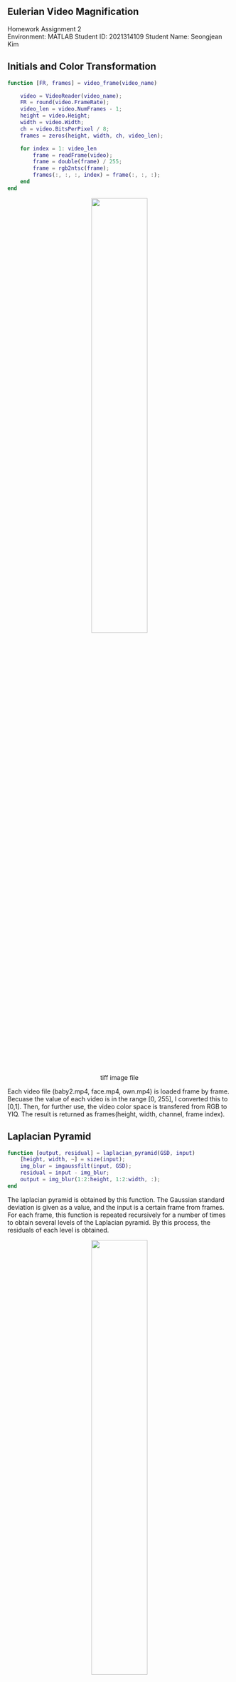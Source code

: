 ## Eulerian Video Magnification

Homework Assignment 2  
Environment: MATLAB
Student ID: 2021314109
Student Name: Seongjean Kim

## Initials and Color Transformation

```matlab
function [FR, frames] = video_frame(video_name)

    video = VideoReader(video_name);
    FR = round(video.FrameRate);
    video_len = video.NumFrames - 1;
    height = video.Height;
    width = video.Width;
    ch = video.BitsPerPixel / 8;
    frames = zeros(height, width, ch, video_len);

    for index = 1: video_len
        frame = readFrame(video);
        frame = double(frame) / 255;
        frame = rgb2ntsc(frame);        
        frames(:, :, :, index) = frame(:, :, :);
    end
end
```
<p align="center">
    <img src="Images/tiff_img.png" width="50%" height="50%">
    <p align="center">tiff image file</p> 
</p>
Each video file (baby2.mp4, face.mp4, own.mp4) is loaded frame by frame.
Becuase the value of each video is in the range [0, 255], I converted this to [0,1].
Then, for further use, the video color space is transfered from RGB to YIQ.
The result is returned as frames(height, width, channel, frame index).



## Laplacian Pyramid

```matlab
function [output, residual] = laplacian_pyramid(GSD, input)
    [height, width, ~] = size(input);
    img_blur = imgaussfilt(input, GSD);
    residual = input - img_blur;
    output = img_blur(1:2:height, 1:2:width, :);
end
```
The laplacian pyramid is obtained by this function.
The Gaussian standard deviation is given as a value, and the input is a certain frame from frames.
For each frame, this function is repeated recursively for a number of times to obtain several levels of the Laplacian pyramid.
By this process, the residuals of each level is obtained.

<p align="center">
    <img src="Images/img_Linearization.png" width="50%" height="50%">
    <p align="center">Linearization</p> 
</p>

```matlab
function output = upsample(gaussian_in, residual_in)
    gaussian_temp = imresize(gaussian_in, 2);
    output = gaussian_temp + residual_in;
end
```
Using the function implemented above, such Laplacian pyramid for each frame can be upsampled to reform the original image of that frame.


## Temporal Filtering

```matlab
function Hd = butterworthBandpassFilter(Fs, N, Fc1, Fc2)
h  = fdesign.bandpass('N,F3dB1,F3dB2', N, Fc1, Fc2, Fs);
Hd = design(h, 'butter');
end
```

<p align="center">
    <img src="Images/img_Linearization.png" width="50%" height="50%">
    <p align="center">Linearization</p> 
</p>

Temporal filtering is based on butterworthBandpassFilter. 
Using this function, the frequency band of interest is extracted.
The values used for baby2.mp4 is Fs = 30, N = 256, Fc1 = 0.8, Fc2 = 1.2
The values used for face.mp4 is Fs = 30, N = 256, Fc1 = 0.6, Fc2 = 1.2


## Extracting the Frequency Band of Interest

```matlab
function output = extracting(Hd, input)
    [height, width, ch, frame_index] = size(input);
    output = zeros(height, width, ch, frame_index);
    out_pixel = zeros(frame_index, ch);
    Hd_fft = freqz(Hd, frame_index);
    for h = 1: height
        for w = 1: width
            for c = 1:ch
                out_pixel(:,ch) = input(h,w,ch,:);
                out_pixel_fft = fft(out_pixel);
                out_filtered = abs(ifft(out_pixel_fft .* Hd_fft));
                output(h,w,ch,:) = out_filtered(:, ch);
            end
        end
    end
end
```

<p align="center">
    <img src="Images/img_Linearization.png" width="50%" height="50%">
    <p align="center">Linearization</p> 
</p>

In this process, freqz function is used to extract Hd_fft info.
What is returned is the frequency components of the filter for fast computation.



## Image Reconstruction
```matlab
frames_recon = zeros(height, width, ch, frame_index);

a1 = 1;
a2 = 1;
a3 = 120;

R_Ex_Re_0 = zeros(size(R_Ex_0,1), size(R_Ex_0,2), ch);
R_Ex_Re_1 = zeros(size(R_Ex_1,1), size(R_Ex_1,2), ch);
R_Ex_Re_2 = zeros(size(R_Ex_2,1), size(R_Ex_2,2), ch);
R_Ex_Re_3 = zeros(size(R_Ex_3,1), size(R_Ex_3,2), ch);
G_Ex_Re_4 = zeros(size(G_Ex_4,1), size(G_Ex_4,2), ch);
disp(size(R_Ex_3,1));
disp(size(G_Ex_4,1));
for i = 1:3
    for t = 1: frame_index
        R_Ex_Re_0(:,:,i) = R_Ex_0(:,:,i,t);
        R_Ex_Re_1(:,:,i) = R_Ex_1(:,:,i,t);
        R_Ex_Re_2(:,:,i) = R_Ex_2(:,:,i,t);
        R_Ex_Re_3(:,:,i) = R_Ex_3(:,:,i,t);
        G_Ex_Re_4(:,:,i) = G_Ex_4(:,:,i,t);
        frame_recon = frames(:,:,i,t) + upsample(a1*upsample(a2*upsample(a3* upsample(G_Ex_Re_4, R_Ex_Re_3), R_Ex_Re_2), R_Ex_Re_1), R_Ex_Re_0);
        frames_recon(:,:,i,t) = frame_recon(:,:,i);
    end
end
```

<p align="center">
    <img src="Images/img_WhiteBalancing.png" width="50%" height="50%">
    <p align="center">White Balancing</p> 
</p>

This process upsamples the Laplacian pyramid into a singla image per frame.
By setting the a's as different values, we can obtain results with different frequency values amplified.
The frames are exported and saved as a video.

## Capture and Motion-Magnify your own Video

<p align="center">
    <img src="Images/img_GrayBalancing.png" width="50%" height="50%">
    <p align="center">Gray Balancing</p>
</p>

This is the script for 'gray world automatic white balancing'. It was not used for this assignment.  


